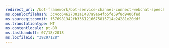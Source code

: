 ```yaml
---
redirect_url: /bot-framework/bot-service-channel-connect-webchat-speech
ms.openlocfilehash: 3c4cc64627301a1487a9a64fb5fe59f8d9406fed
ms.sourcegitcommit: f576981342fb3361216675815714e24281e20ddf
ms.translationtype: HT
ms.contentlocale: pt-BR
ms.lasthandoff: 07/18/2018
ms.locfileid: "39297128"
---
```

